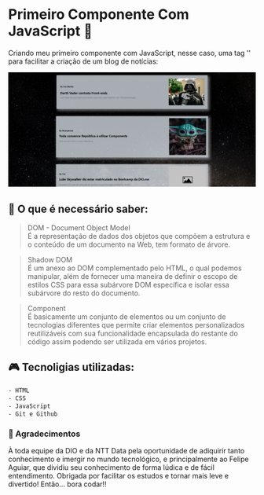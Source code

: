 # Primeiro Componente Com JavaScript 🤖
Criando meu primeiro componente com JavaScript, nesse caso, uma tag '<card-news>' para facilitar a criação de um blog de notícias:

![preview](./.github/preview.png)

## 📝 O que é necessário saber:

> DOM - Document Object Model <br>
    É a representação de dados dos objetos que compõem a estrutura e o conteúdo de um documento na Web, tem formato de árvore.

> Shadow DOM <br>
    É um anexo ao DOM complementado pelo HTML, o qual podemos manipular, além de fornecer uma maneira de definir o escopo de estilos CSS para essa subárvore DOM específica e isolar essa subárvore do resto do documento.

> Component <br>
    É basicamente um conjunto de elementos ou um conjunto de tecnologias diferentes que permite criar elementos personalizados reutilizáveis com sua funcionalidade encapsulada do restante do código assim podendo ser utilizada em vários projetos.

## 🎮 Tecnoligias utilizadas:

    - HTML
    - CSS
    - JavaScript
    - Git e Github


### 💌 Agradecimentos

À toda equipe da DIO e da NTT Data pela oportunidade de adiquirir tanto conhecimento e imergir no mundo tecnológico, e principalmente ao Felipe Aguiar, que dividiu seu conhecimento de forma lúdica e de fácil entendimento. Obrigada por facilitar os estudos e tornar mais leve e divertido! Então... bora codar!! 